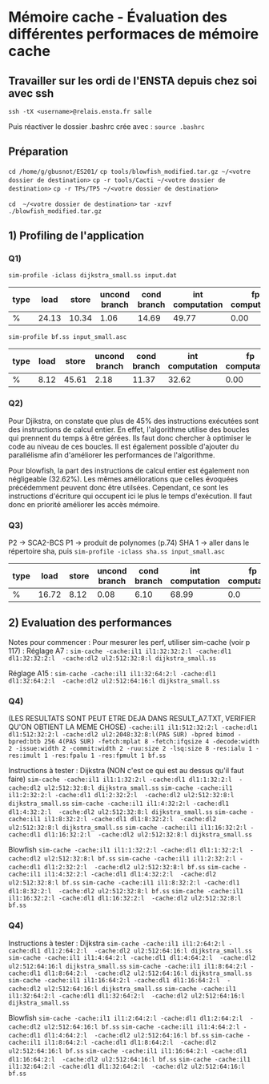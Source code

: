 # Mémoire cache - Évaluation des différentes performaces de mémoire cache

## Travailler sur les ordi de l'ENSTA depuis chez soi avec ssh

`ssh -tX <username>@relais.ensta.fr salle`
<Entrer votre mot de passe de session>

Puis réactiver le dossier .bashrc crée avec :
`source .bashrc`

## Préparation

`cd /home/g/gbusnot/ES201/`
```cp tools/blowfish_modified.tar.gz ~/<votre dossier de destination>```
```cp -r tools/Cacti ~/<votre dossier de destination>```
```cp -r TPs/TP5 ~/<votre dossier de destination>```

```cd  ~/<votre dossier de destination>```
```tar -xzvf ./blowfish_modified.tar.gz```

## 1) Profiling de l'application

### Q1)

```sim-profile -iclass dijkstra_small.ss input.dat```

| type | load | store | uncond branch | cond branch | int computation | fp computation | trap |
|------|------|-------|---------------|-------------|-----------------|----------------|------|
|  %   | 24.13| 10.34 |     1.06      |    14.69    |      49.77      |      0.00      | 0.00 |

```sim-profile bf.ss input_small.asc```

| type | load | store | uncond branch | cond branch | int computation | fp computation | trap |
|------|------|-------|---------------|-------------|-----------------|----------------|------|
|  %   | 8.12 | 45.61 |     2.18      |    11.37    |      32.62      |      0.00      | 0.10 |

### Q2)

Pour Djikstra, on constate que plus de 45% des instructions exécutées sont des instructions de calcul entier.
En effet, l'algorithme utilise des boucles qui prennent du temps à être gérées. Ils faut donc chercher à optimiser le code au niveau de ces boucles. Il est également possible d'ajouter du parallélisme afin d'améliorer les performances de l'algorithme.

Pour blowfish, la part des instructions de calcul entier est également non négligeable (32.62%). Les mêmes améliorations que celles évoquées précédemment peuvent donc être utilsées. Cependant, ce sont les instructions d'écriture qui occupent ici le plus le temps d'exécution. Il faut donc en priorité améliorer les accès mémoire.

### Q3)

P2 -> SCA2-BCS
P1 -> produit de polynomes (p.74)
SHA 1 -> aller dans le répertoire sha, puis ```sim-profile -iclass sha.ss input_small.asc```

| type | load | store | uncond branch | cond branch | int computation | fp computation | trap |
|------|------|-------|---------------|-------------|-----------------|----------------|------|
|  %   |16.72 | 8.12  |     0.08      |    6.10     |      68.99      |       0.0      | 0.0  |

## 2) Evaluation des performances

Notes pour commencer :
Pour mesurer les perf, utiliser sim-cache (voir p 117) :
Réglage A7 :
```sim-cache -cache:il1 il1:32:32:2:l -cache:dl1 dl1:32:32:2:l  -cache:dl2 ul2:512:32:8:l dijkstra_small.ss```

Réglage A15 :
```sim-cache -cache:il1 il1:32:64:2:l -cache:dl1 dl1:32:64:2:l  -cache:dl2 ul2:512:64:16:l dijkstra_small.ss```

### Q4)

(LES RESULTATS SONT PEUT ETRE DEJA DANS RESULT_A7.TXT, VERIFIER QU'ON OBTIENT LA MEME CHOSE)
```-cache:il1 il1:512:32:2:l -cache:dl1 dl1:512:32:2:l -cache:dl2 ul2:2048:32:8:l(PAS SUR) -bpred bimod -bpred:btb 256 4(PAS SUR) -fetch:mplat 8 -fetch:ifqsize 4 -decode:width 2 -issue:width 2 -commit:width 2 -ruu:size 2 -lsq:size 8 -res:ialu 1 -res:imult 1 -res:fpalu 1 -res:fpmult 1 bf.ss```


Instructions à tester :
Dijkstra (NON c'est ce qui est au dessus qu'il faut faire)
```sim-cache -cache:il1 il1:1:32:2:l -cache:dl1 dl1:1:32:2:l  -cache:dl2 ul2:512:32:8:l dijkstra_small.ss```
```sim-cache -cache:il1 il1:2:32:2:l -cache:dl1 dl1:2:32:2:l  -cache:dl2 ul2:512:32:8:l dijkstra_small.ss```
```sim-cache -cache:il1 il1:4:32:2:l -cache:dl1 dl1:4:32:2:l  -cache:dl2 ul2:512:32:8:l dijkstra_small.ss```
```sim-cache -cache:il1 il1:8:32:2:l -cache:dl1 dl1:8:32:2:l  -cache:dl2 ul2:512:32:8:l dijkstra_small.ss```
```sim-cache -cache:il1 il1:16:32:2:l -cache:dl1 dl1:16:32:2:l  -cache:dl2 ul2:512:32:8:l dijkstra_small.ss```

Blowfish
```sim-cache -cache:il1 il1:1:32:2:l -cache:dl1 dl1:1:32:2:l  -cache:dl2 ul2:512:32:8:l bf.ss```
```sim-cache -cache:il1 il1:2:32:2:l -cache:dl1 dl1:2:32:2:l  -cache:dl2 ul2:512:32:8:l bf.ss```
```sim-cache -cache:il1 il1:4:32:2:l -cache:dl1 dl1:4:32:2:l  -cache:dl2 ul2:512:32:8:l bf.ss```
```sim-cache -cache:il1 il1:8:32:2:l -cache:dl1 dl1:8:32:2:l  -cache:dl2 ul2:512:32:8:l bf.ss```
```sim-cache -cache:il1 il1:16:32:2:l -cache:dl1 dl1:16:32:2:l  -cache:dl2 ul2:512:32:8:l bf.ss```


### Q4)

Instructions à tester :
Dijkstra
```sim-cache -cache:il1 il1:2:64:2:l -cache:dl1 dl1:2:64:2:l  -cache:dl2 ul2:512:64:16:l dijkstra_small.ss```
```sim-cache -cache:il1 il1:4:64:2:l -cache:dl1 dl1:4:64:2:l  -cache:dl2 ul2:512:64:16:l dijkstra_small.ss```
```sim-cache -cache:il1 il1:8:64:2:l -cache:dl1 dl1:8:64:2:l  -cache:dl2 ul2:512:64:16:l dijkstra_small.ss```
```sim-cache -cache:il1 il1:16:64:2:l -cache:dl1 dl1:16:64:2:l  -cache:dl2 ul2:512:64:16:l dijkstra_small.ss```
```sim-cache -cache:il1 il1:32:64:2:l -cache:dl1 dl1:32:64:2:l  -cache:dl2 ul2:512:64:16:l dijkstra_small.ss```

Blowfish
```sim-cache -cache:il1 il1:2:64:2:l -cache:dl1 dl1:2:64:2:l  -cache:dl2 ul2:512:64:16:l bf.ss```
```sim-cache -cache:il1 il1:4:64:2:l -cache:dl1 dl1:4:64:2:l  -cache:dl2 ul2:512:64:16:l bf.ss```
```sim-cache -cache:il1 il1:8:64:2:l -cache:dl1 dl1:8:64:2:l  -cache:dl2 ul2:512:64:16:l bf.ss```
```sim-cache -cache:il1 il1:16:64:2:l -cache:dl1 dl1:16:64:2:l  -cache:dl2 ul2:512:64:16:l bf.ss```
```sim-cache -cache:il1 il1:32:64:2:l -cache:dl1 dl1:32:64:2:l  -cache:dl2 ul2:512:64:16:l bf.ss```



